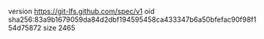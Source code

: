 version https://git-lfs.github.com/spec/v1
oid sha256:83a9b1679059da84d2dbf194595458ca433347b6a50bfefac90f98f154d75872
size 2465
